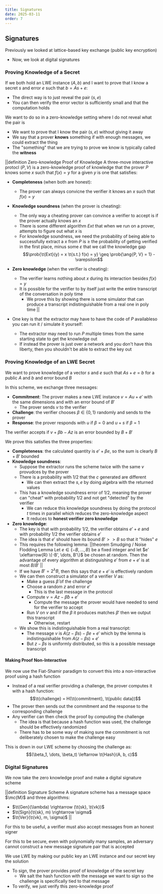 ```yaml
---
title: Signatures
date: 2025-03-11
order: 7
---
```


## Signatures

Previously we looked at lattice-based key exchange (public key encryption)

- Now, we look at digital signatures

### Proving Knowledge of a Secret

If we both hold an LWE instance $(A, b)$ and I want to prove that I know a secret $s$ and error $e$ such that $b = As + e$:

- The direct way is to just reveal the pair $(s, e)$
- You can then verify the error vector is sufficiently small and that the computation holds

We want to do so in a zero-knowledge setting where I do not reveal what the pair is

- We want to prove that I know the pair $(s, e)$ without giving it away
- We say that a prover **knows** something if with enough messages, we could extract the thing
- The "something" that we are trying to prove we know is typically called the **witness**

||definition Zero-knowledge Proof of Knowledge
A three-move interactive protocl $(P, V)$ is a zero-knowledge proof of knowledge that the prover $P$ knows some $x$ such that $f(x) = y$ for a given $y$ is one that satisfies:

- **Completeness** (when both are honest):
  - The prover can always convicne the verifier it knows an $x$ such that $f(x) = y$
- **Knowledge soundness** (when the prover is cheating):
  - The only way a cheating prover can convince a verifier to accept is if the prover actually knows an $x$
  - There is some different algorithm $Ext$ that when we run on a prover, attempts to figure out what $x$ is
  - For knowledge soundness, we need the probability of being able to successfully extract a $x$ from $P$ is $\geq$ the probability of getting verified in the first place, minus some $\varepsilon$ that we call the knowledge gap
    $$\prob{\t{Ext}(y) = x \t{s.t.} f(x) = y} \geq \prob{\ang{P, V} = 1} - \varepsilon$$
- **Zero knowledge** (when the verifier is cheating):

  - The verifier learns nothing about $x$ during its interaction besides $f(x) = y$
  - It is possible for the verifier to by itself just write the entire transcript of the conversation in poly time
    - We prove this by showing there is some simulator that can produce a transcript indistinguishable from a real one in poly time
      ||

- One key is that the extractor may have to have the code of $P$ availableso you can run it / simulate it yourself:
  - The extractor may need to run $P$ multiple times from the same starting state to get the knowledge out
  - If instead the prover is just over a network and you don't have this liberty, then you shouldn't be able to extract the key out

### Proving Knowledge of an LWE Secret

We want to prove knowledge of a vector $s$ and $e$ such that $As + e = b$ for a public $A$ and $b$ and error bound $B$

In this scheme, we exchange three messages:

- **Commitment**: The prover makes a new LWE instance $v = Au + e'$ with the same dimensions and with an error bound of $B'$
  - The prover sends $v$ to the verifier
- **Challenge**: the verifier chooses $\beta \in \{0, 1\}$ randomly and sends to the prover
- **Response**: the prover responds with $u$ if $\beta = 0$ and $u + s$ if $\beta = 1$

The verifier accepts if $v + \beta b - Az$ is an error bounded by $B + B'$

We prove this satisfies the three properties:

- **Completeness**: the calculated quantity is $e' + \beta e$, so the sum is clearly $B + B'$ bounded
- **Knowledge soundness**:
  - Suppose the extractor runs the scheme twice with the same $v$ provudces by the prover
  - There is a probability with $1/2$ that the $c$ generated are different
    - We can then extract the $s, e$ by doing algebra with the returned values
  - This has a knowledge soundness error of $1/2$, meaning the prover can "cheat" with probability $1/2$ and not get "detected" by the verifier
    - We can reduce this knowledge soundness by doing the protocol $t$ times in parallel which reduces the zero-knowledge aspect
    - It reduces to **honest verifier zero knowledge**
- **Zero knowledge**:
  - The key is that with probability $1/2$, the verifier obtains $e' + e$ and with probability $1/2$ the verifier obtains $e'$
  - The idea is that $e'$ should have its bound $B' >> B$ so that it "hides" $e$
  - This requires the following lemma:
    ||theorem Smudging / Noise Flodding Lemma
    Let $e \in \{-B, \dots, B\}$ be a fixed integer and let $e' \xleftarrow{R} \{-B', \dots, B'\}$ be chosen at random. Then the advantage of every algorithm at distinguishing $e'$ from $e + e'$ is at most $B / B'$
    ||
  - If we have $B' = 2^\lambda B$, then this says that $e + e'$ is effectively random
  - We can then construct a simulator of a verifier $V$ as:
    - Make a guess $\hat{\beta}$ of the challenge
    - Choose a random $z$ and error $e'$
      - This is the last message in the protocol
    - Compute $v = Az - \hat{\beta}b + e'$
      - Compute the message the prover would have needed to send for the verifier to accept
    - Run $V$ on $v$ and if the $\beta$ it produces matches $\beta'$ then we output this transcript
      - Otherwise, restart
  - We show this is indistinguishable from a real transcript:
    - The message $v$ is $A(z - \beta s) - \beta e + e'$ which by the lemma is indistinguishable from $A(z - \beta s) + e'$
    - But $z - \beta s$ is uniformly distributed, so this is a possible message transcript

#### Making Proof Non-Interactive

We now use the Fiat-Shamir paradigm to convert this into a non-interactive proof using a hash function

- Instead of a real verifier providing a challenge, the prover computes it with a hash function:
  $$\t{challenge} = H(\t{commitment}, \t{public data})$$
- The prover then sends out the commitment and the response to the corresponding challenge
- Any verifier can then check the proof by computing the challenge
  - The idea is that because a hash function was used, the challenge should be effectively randomized
  - There has to be some way of making sure the commitment is not deliberately chosen to make the challenge easy

This is down in our LWE scheme by choosing the challenge as:
$$(\beta_1, \dots, \beta_t) \leftarrow \t{Hash}(A, b, c)$$

### Digital Signatures

We now take the zero knowledge proof and make a digital signature scheme

||definition Signature Scheme
A signature scheme has a message space $\mc{M}$ and three algorithms:

- $\t{Gen}(\lambda) \rightarrow (\t{sk}, \t{vk})$
- $\t{Sign}(\t{sk}, m) \rightarrow \sigma$
- $\t{Ver}(\t{vk}, m, \sigma)$
  ||

For this to be useful, a verifier must also accept messages from an honest signer

For this to be secure, even with polynomially many samples, an adversary cannot construct a new message signature pair that is accepted

We use LWE by making our public key an LWE instance and our secret key the solution

- To sign, the prover provides proof of knowledge of the secret key
  - We salt the hash function with the message we want to sign so the challenge is specifically tied to that message
- To verify, we just verify this zero-knowledge proof
